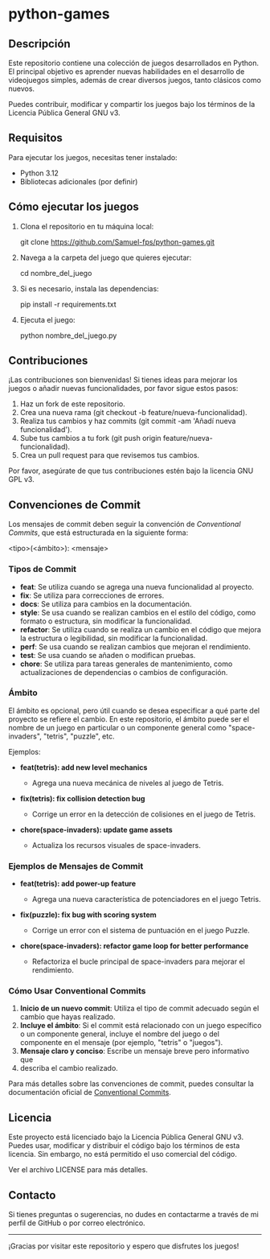 # python-games

## Descripción

Este repositorio contiene una colección de juegos desarrollados en Python.
El principal objetivo es aprender nuevas habilidades en el desarrollo de
videojuegos simples, además de crear diversos juegos, tanto clásicos como nuevos.

Puedes contribuir, modificar y compartir los juegos bajo los términos de la
Licencia Pública General GNU v3.

## Requisitos

Para ejecutar los juegos, necesitas tener instalado:

- Python 3.12
- Bibliotecas adicionales (por definir)

## Cómo ejecutar los juegos

1. Clona el repositorio en tu máquina local:

   git clone <https://github.com/Samuel-fps/python-games.git>

2. Navega a la carpeta del juego que quieres ejecutar:

   cd nombre_del_juego

3. Si es necesario, instala las dependencias:

   pip install -r requirements.txt

4. Ejecuta el juego:

   python nombre_del_juego.py

## Contribuciones

¡Las contribuciones son bienvenidas! Si tienes ideas para mejorar los juegos o
añadir nuevas funcionalidades, por favor sigue estos pasos:

1. Haz un fork de este repositorio.
2. Crea una nueva rama (git checkout -b feature/nueva-funcionalidad).
3. Realiza tus cambios y haz commits (git commit -am 'Añadí nueva funcionalidad').
4. Sube tus cambios a tu fork (git push origin feature/nueva-funcionalidad).
5. Crea un pull request para que revisemos tus cambios.

Por favor, asegúrate de que tus contribuciones estén bajo la licencia GNU GPL v3.

## Convenciones de Commit

Los mensajes de commit deben seguir la convención de *Conventional Commits*,
que está estructurada en la siguiente forma:

\<tipo>(<ámbito>): \<mensaje>

### Tipos de Commit

- **feat**: Se utiliza cuando se agrega una nueva funcionalidad al proyecto.
- **fix**: Se utiliza para correcciones de errores.
- **docs**: Se utiliza para cambios en la documentación.
- **style**: Se usa cuando se realizan cambios en el estilo del código, como
  formato o estructura, sin modificar la funcionalidad.
- **refactor**: Se utiliza cuando se realiza un cambio en el código que mejora
  la estructura o legibilidad, sin modificar la funcionalidad.
- **perf**: Se usa cuando se realizan cambios que mejoran el rendimiento.
- **test**: Se usa cuando se añaden o modifican pruebas.
- **chore**: Se utiliza para tareas generales de mantenimiento, como
  actualizaciones de dependencias o cambios de configuración.

### Ámbito

El ámbito es opcional, pero útil cuando se desea especificar a qué parte del
proyecto se refiere el cambio. En este repositorio, el ámbito puede ser el
nombre de un juego en particular o un componente general como "space-invaders",
"tetris", "puzzle", etc.

Ejemplos:

- **feat(tetris): add new level mechanics**
  - Agrega una nueva mecánica de niveles al juego de Tetris.
  
- **fix(tetris): fix collision detection bug**
  - Corrige un error en la detección de colisiones en el juego de Tetris.
  
- **chore(space-invaders): update game assets**
  - Actualiza los recursos visuales de space-invaders.

### Ejemplos de Mensajes de Commit

- **feat(tetris): add power-up feature**
  - Agrega una nueva característica de potenciadores en el juego Tetris.
  
- **fix(puzzle): fix bug with scoring system**
  - Corrige un error con el sistema de puntuación en el juego Puzzle.
  
- **chore(space-invaders): refactor game loop for better performance**
  - Refactoriza el bucle principal de space-invaders para mejorar el rendimiento.

### Cómo Usar Conventional Commits

1. **Inicio de un nuevo commit**: Utiliza el tipo de commit adecuado según el
   cambio que hayas realizado.
2. **Incluye el ámbito**: Si el commit está relacionado con un juego específico
   o un componente general, incluye el nombre del juego o del componente en el
   mensaje (por ejemplo, "tetris" o "juegos").
3. **Mensaje claro y conciso**: Escribe un mensaje breve pero informativo que
4. describa el cambio realizado.

Para más detalles sobre las convenciones de commit, puedes consultar la
documentación oficial de [Conventional Commits](https://www.conventionalcommits.org/).

## Licencia

Este proyecto está licenciado bajo la Licencia Pública General GNU v3. Puedes
usar, modificar y distribuir el código bajo los términos de esta licencia. Sin
embargo, no está permitido el uso comercial del código.

Ver el archivo LICENSE para más detalles.

## Contacto

Si tienes preguntas o sugerencias, no dudes en contactarme a través de mi perfil
 de GitHub o por correo electrónico.

---

¡Gracias por visitar este repositorio y espero que disfrutes los juegos!
